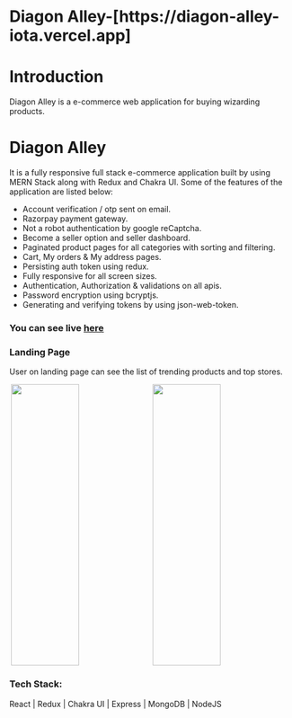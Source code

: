 <h1>Diagon Alley-[https://diagon-alley-iota.vercel.app]</h1>

<h1>Introduction</h1>
<p>Diagon Alley is a e-commerce web application for buying wizarding products.</p>

<h1>Diagon Alley</h1>
It is a fully responsive full stack e-commerce application built by using MERN Stack along with Redux and Chakra UI. Some of the features of the application are listed below:
<br/>
<ul>
  <li>Account verification / otp sent on email.</li>
  <li>Razorpay payment gateway.</li>
  <li>Not a robot authentication by google reCaptcha.</li>
  <li>Become a seller option and seller dashboard.</li>
  <li>Paginated product pages for all categories with sorting and filtering.</li>
  <li>Cart, My orders & My address pages.</li>
  <li>Persisting auth token using redux.</li>
  <li>Fully responsive for all screen sizes.</li>
  <li>Authentication, Authorization & validations on all apis.</li>
  <li>Password encryption using bcryptjs.</li>
  <li>Generating and verifying tokens by using json-web-token.</li>
 </ul>

<h3>You can see live <a href="https://diagon-alley-iota.vercel.app">here</a></h3>

<h3>Landing Page</h3>
<p>User on landing page can see the list of trending products and top stores.</li>
<div style="display:flex;justify-content:space-around" >
  <img style="width:49%;height:500px" src="https://res.cloudinary.com/dyocvbqbf/image/upload/v1668182631/Manuals/Screenshot_168_zgs1eq.png" alt=""></img>
  <img style="width:49%;height:500px" src="https://res.cloudinary.com/dyocvbqbf/image/upload/v1668182625/Manuals/Screenshot_167_aftnz9.png" alt=""></img>
</div>


<h3>Tech Stack:</h3>
<p>React | Redux | Chakra UI | Express | MongoDB | NodeJS</p>

